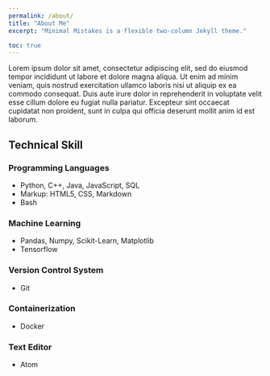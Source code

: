 ```yaml
---
permalink: /about/
title: "About Me"
excerpt: "Minimal Mistakes is a flexible two-column Jekyll theme."

toc: true
---
```


Lorem ipsum dolor sit amet, consectetur adipiscing elit, sed do eiusmod tempor incididunt ut labore et dolore magna aliqua. Ut enim ad minim veniam, quis nostrud exercitation ullamco laboris nisi ut aliquip ex ea commodo consequat. Duis aute irure dolor in reprehenderit in voluptate velit esse cillum dolore eu fugiat nulla pariatur. Excepteur sint occaecat cupidatat non proident, sunt in culpa qui officia deserunt mollit anim id est laborum.

## Technical Skill

### Programming Languages
- Python, C++, Java, JavaScript, SQL
- Markup: HTML5, CSS, Markdown
- Bash

### Machine Learning
- Pandas, Numpy, Scikit-Learn, Matplotlib
- Tensorflow

### Version Control System
- Git

### Containerization
- Docker

### Text Editor
- Atom

